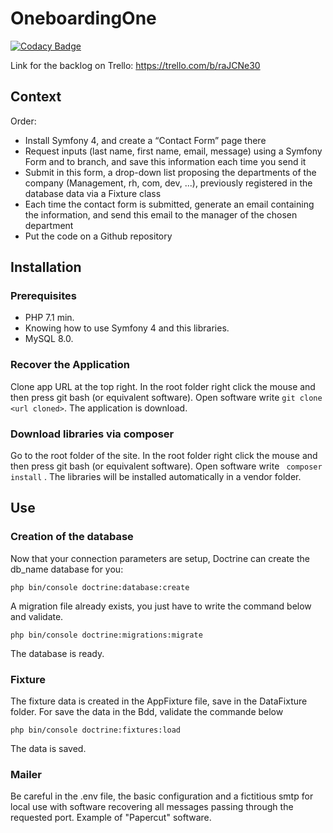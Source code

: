 # OneboardingOne

[![Codacy Badge](https://api.codacy.com/project/badge/Grade/f27a8fd268704f7ca52c7e052204e155)](https://app.codacy.com/gh/michaelgtfr/oneboardingOne?utm_source=github.com&utm_medium=referral&utm_content=michaelgtfr/oneboardingOne&utm_campaign=Badge_Grade_Settings)

Link for the backlog on Trello: https://trello.com/b/raJCNe30

## Context 

Order:
-   Install Symfony 4, and create a “Contact Form” page there    
-   Request inputs (last name, first name, email, message) using a Symfony Form and to branch, and save this information each time you send it     
-   Submit in this form, a drop-down list proposing the departments of the company (Management, rh, com, dev, ...), previously registered in the database data via a Fixture class    
-   Each time the contact form is submitted, generate an email containing the information, and send this email to the manager of the chosen department    
-   Put the code on a Github repository     

## Installation 
### Prerequisites

-   PHP 7.1 min.    
-   Knowing how to use Symfony 4 and this libraries.    
-   MySQL 8.0.    

### Recover the Application

Clone app URL at the top right.
In the root folder right click the mouse and then press git bash (or equivalent software).
Open software write ` git clone <url cloned> `. The application is download.

### Download libraries via composer

Go to the root folder of the site. 
In the root folder right click the mouse and then press git bash (or equivalent software). 
Open software write ` composer install` . The libraries will be installed automatically in a vendor folder.

## Use
### Creation of the database

Now that your connection parameters are setup, Doctrine can create the db_name database for you:

    php bin/console doctrine:database:create
    
A migration file already exists, you just have to write the command below and validate.

    php bin/console doctrine:migrations:migrate
    
The database is ready.

### Fixture

The fixture data is created in the AppFixture file, save in the DataFixture folder. For save the data in the Bdd, validate the commande below

    php bin/console doctrine:fixtures:load
    
The data is saved.

### Mailer

Be careful in the .env file, the basic configuration and a fictitious smtp for local use with software recovering all messages passing through the requested port. Example of "Papercut" software.  
